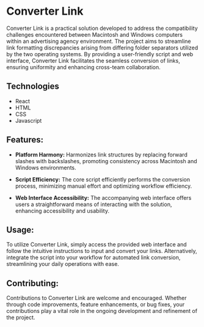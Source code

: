 # Converter Link

Converter Link is a practical solution developed to address the compatibility challenges encountered between Macintosh and Windows computers within an advertising agency environment. The project aims to streamline link formatting discrepancies arising from differing folder separators utilized by the two operating systems. By providing a user-friendly script and web interface, Converter Link facilitates the seamless conversion of links, ensuring uniformity and enhancing cross-team collaboration.

## Technologies
- React
- HTML
- CSS
- Javascript

## Features:

- **Platform Harmony:** Harmonizes link structures by replacing forward slashes with backslashes, promoting consistency across Macintosh and Windows environments.
  
- **Script Efficiency:** The core script efficiently performs the conversion process, minimizing manual effort and optimizing workflow efficiency.
  
- **Web Interface Accessibility:** The accompanying web interface offers users a straightforward means of interacting with the solution, enhancing accessibility and usability.
  

## Usage:

To utilize Converter Link, simply access the provided web interface and follow the intuitive instructions to input and convert your links. Alternatively, integrate the script into your workflow for automated link conversion, streamlining your daily operations with ease.

## Contributing:

Contributions to Converter Link are welcome and encouraged. Whether through code improvements, feature enhancements, or bug fixes, your contributions play a vital role in the ongoing development and refinement of the project.
